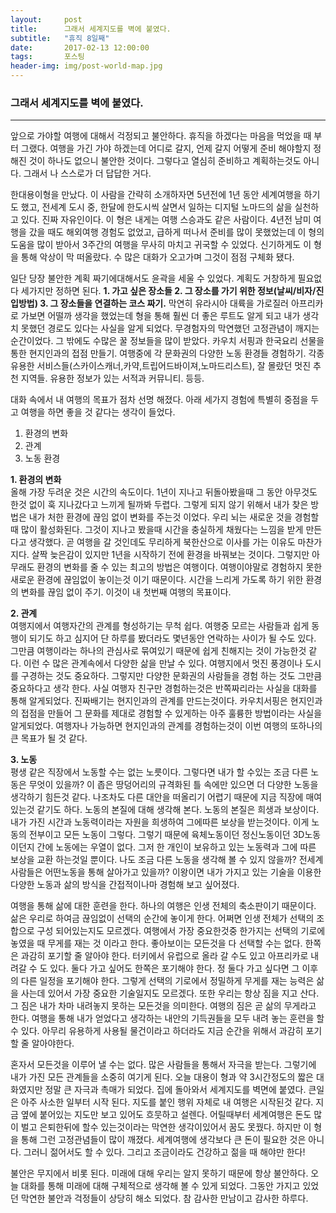 ```yaml
---  
layout:	    post  
title: 	    그래서 세계지도를 벽에 붙였다. 
subtitle:   "휴직 8일째"  
date:       2017-02-13 12:00:00  
tags:       포스팅  
header-img: img/post-world-map.jpg
---  
```

  

### 그래서 세계지도를 벽에 붙였다. 
----  

앞으로 가야할 여행에 대해서 걱정되고 불안하다. 휴직을 하겠다는 마음을 먹었을 때 부터 그랬다. 여행을 가긴 가야 하겠는데 어디로 갈지, 언제 갈지 어떻게 준비 해야할지 정해진 것이 하나도 없으니 불안한 것이다. 그렇다고 열심히 준비하고 계획하는것도 아니다. 그래서 나 스스로가 더 답답한 거다.  
   
한대용이형을 만났다. 이 사람을 간략히 소개하자면 5년전에 1년 동안 세계여행을 하기도 했고, 전세계 도시 중, 한달에 한도시씩 살면서 일하는 디지털 노마드의 삶을 실천하고 있다. 진짜 자유인이다. 이 형은 내게는 여행 스승과도 같은 사람이다. 4년전 남미 여행을 갔을 때도 해외여행 경험도 없었고, 급하게 떠나서 준비를 많이 못했었는데 이 형의 도움을 많이 받아서 3주간의 여행을 무사히 마치고 귀국할 수 있었다. 신기하게도 이 형을 통해 악상이 막 떠올랐다. 수 많은 대화가 오고가며 그것이 점점 구체화 됐다.  
  
일단 당장 불안한 계획 짜기에대해서도 윤곽을 세울 수 있었다. 계획도 거창하게 필요없다 세가지만 정하면 된다. **1. 가고 싶은 장소들 2. 그 장소를 가기 위한 정보(날씨/비자/진입방법) 3. 그 장소들을 연결하는 코스 짜기.** 막연히 유라시아 대륙을 가로질러 아프리카로 가보면 어떨까 생각을 했었는데 형을 통해 훨씬 더 좋은 루트도 알게 되고 내가 생각치 못했던 경로도 있다는 사실을 알게 되었다. 무경험자의 막연했던 고정관념이 깨지는 순간이었다. 그 밖에도 수많은 꿀 정보들을 많이 받았다. 카우치 서핑과 한국요리 선물을 통한 현지인과의 접점 만들기. 여행중에 각 문화권의 다양한 노동 환경들 경험하기. 각종 유용한 서비스들(스카이스캐너,카약,트립어드바이져,노마드리스트), 잘 몰랐던 멋진 추천 지역들. 유용한 정보가 있는 서적과 커뮤니티. 등등.  
  
대화 속에서 내 여행의 목표가 점차 선명 해졌다. 아래 세가지 경험에 특별히 중점을 두고 여행을 하면 좋을 것 같다는 생각이 들었다.  
  
>
1. 환경의 변화  
2. 관계  
3. 노동 환경  
  
**1. 환경의 변화**  
올해 가장 두려운 것은 시간의 속도이다. 1년이 지나고 뒤돌아봤을때 그 동안 아무것도 한것 없이 훅 지나갔다고 느끼게 될까봐 두렵다. 그렇게 되지 않기 위해서 내가 찾은 방법은 내가 처한 환경에 끊임 없이 변화를 주는것 이었다. 우리 뇌는 새로운 것을 경험할 때 많이 활성화된다. 그것이 지나고 봤을때 시간을 충실하게 채웠다는 느낌을 받게 만든다고 생각했다. 곧 여행을 갈 것인데도 무리하게 북한산으로 이사를 가는 이유도 마찬가지다. 살짝 늦은감이 있지만 1년을 시작하기 전에 환경을 바꿔보는 것이다. 그렇지만 아무래도 환경의 변화를 줄 수 있는 최고의 방법은 여행이다. 여행이야말로 경험하지 못한 새로운 환경에 끊임없이 놓이는것 이기 때문이다. 시간을 느리게 가도록 하기 위한 환경의 변화를 끊임 없이 주기. 이것이 내 첫번째 여행의 목표이다.   
  
**2. 관계**  
여행지에서 여행자간의 관계를 형성하기는 무척 쉽다. 여행중 모르는 사람들과 쉽게 동행이 되기도 하고 심지어 단 하루를 봤더라도 몇년동안 연락하는 사이가 될 수도 있다. 그만큼 여행이라는 하나의 관심사로 묶여있기 때문에 쉽게 친해지는 것이 가능한것 같다. 이런 수 많은 관계속에서 다양한 삶을 만날 수 있다. 여행지에서 멋진 풍경이나 도시를 구경하는 것도 중요하다. 그렇지만 다양한 문화권의 사람들을 경험 하는 것도 그만큼 중요하다고 생각 한다. 사실 여행자 친구만 경험하는것은 반쪽짜리라는 사실을 대화를 통해 알게되었다. 진짜배기는 현지인과의 관계를 만드는것이다. 카우치서핑은 현지인과의 접점을 만들어 그 문화를 제대로 경험할 수 있게하는 아주 훌륭한 방법이라는 사실을 알게되었다. 여행자나 가능하면 현지인과의 관계를 경험하는것이 이번 여행의 또하나의 큰 목표가 될 것 같다.    
  
**3. 노동**  
평생 같은 직장에서 노동할 수는 없는 노릇이다. 그렇다면 내가 할 수있는 조금 다른 노동은 무엇이 있을까? 이 좁은 땅덩어리의 규격화된 틀 속에만 있으면 더 다양한 노동을 생각하기 힘든것 같다. 나조차도 다른 대안을 떠올리기 어렵기 때문에 지금 직장에 매여있는것 같기도 하다. 노동의 본질에 대해 생각해 본다. 노동의 본질은 희생과 보상이다. 내가 가진 시간과 노동력이라는 자원을 희생하여 그에따른 보상을 받는것이다. 이게 노동의 전부이고 모든 노동이 그렇다. 그렇기 때문에 육체노동이던 정신노동이던 3D노동이던지 간에 노동에는 우열이 없다. 그저 한 개인이 보유하고 있는 노동력과 그에 따른 보상을 교환 하는것일 뿐이다. 나도 조금 다른 노동을 생각해 볼 수 있지 않을까? 전세계 사람들은 어떤노동을 통해 살아가고 있을까? 이왕이면 내가 가지고 있는 기술을 이용한 다양한 노동과 삶의 방식을 간접적이나마 경험해 보고 싶어졌다.   
    
여행을 통해 삶에 대한 훈련을 한다. 하나의 여행은 인생 전체의 축소판이기 때문이다. 삶은 우리로 하여금 끊임없이 선택의 순간에 놓이게 한다. 어쩌면 인생 전체가 선택의 조합으로 구성 되어있는지도 모르겠다. 여행에서 가장 중요한것중 한가지는 선택의 기로에 놓였을 때 무게를 재는 것 이라고 한다. 좋아보이는 모든것을 다 선택할 수는 없다. 한쪽은 과감히 포기할 줄 알아야 한다. 터키에서 유럽으로 올라 갈 수도 있고 아프리카로 내려갈 수 도 있다. 둘다 가고 싶어도 한쪽은 포기해야 한다. 정 둘다 가고 싶다면 그 이후의 다른 일정을 포기해야 한다. 그렇게 선택의 기로에서 정밀하게 무게를 재는 능력은 삶을 사는데 있어서 가장 중요한 기술일지도 모르겠다. 또한 우리는 항상 짐을 지고 산다. 그 짐은 내가 차마 내려놓지 못하는 모든것을 의미한다. 여행의 짐은 곧 삶의 무게라고 한다. 여행을 통해 내가 얻었다고 생각하는 내안의 기득권들을 모두 내려 놓는 훈련을 할 수 있다. 아무리 유용하게 사용될 물건이라고 하더라도 지금 순간을 위해서 과감히 포기할 줄 알아야한다.   
  
혼자서 모든것을 이루어 낼 수는 없다. 많은 사람들을 통해서 자극을 받는다. 그렇기에 내가 가진 모든 관계들을 소중히 여기게 된다. 오늘 대용이 형과 약 3시간정도의 짧은 대화였지만 정말 큰 자극과 촉매가 되었다. 집에 돌아와서 세계지도를 벽면에 붙였다. 큰일은 아주 사소한 일부터 시작 된다. 지도를 붙인 행위 자체로 내 여행은 시작된것 같다. 지금 옆에 붙어있는 지도만 보고 있어도 흐뭇하고 설렌다. 어릴때부터 세계여행은 돈도 많이 벌고 은퇴한뒤에 할수 있는것이라는 막연한 생각이있어서 꿈도 못꿨다. 하지만 이 형을 통해 그런 고정관념들이 많이 깨졌다. 세계여행에 생각보다 큰 돈이 필요한 것은 아니다. 그러니 젊어서도 할 수 있다. 그리고 조금이라도 건강하고 젊을 때 해야만 한다!   
  
불안은 무지에서 비롯 된다. 미래에 대해 우리는 알지 못하기 때문에 항상 불안하다. 오늘 대화를 통해 미래에 대해 구체적으로 생각해 볼 수 있게 되었다. 그동안 가지고 있었던 막연한 불안과 걱정들이 상당히 해소 되었다. 참 감사한 만남이고 감사한 하루다.   
  
